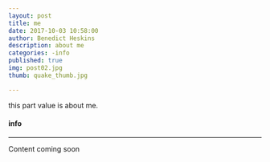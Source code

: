 ```yaml
---
layout: post
title: me
date: 2017-10-03 10:58:00
author: Benedict Heskins
description: about me
categories: -info
published: true
img: post02.jpg 
thumb: quake_thumb.jpg

---
```

this part value is about me.
#### info ####
----
Content coming soon